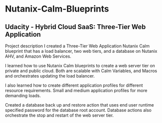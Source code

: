 # Nutanix-Calm-Blueprints

## Udacity - Hybrid Cloud SaaS: Three-Tier Web Application
Project description
I created a Three-Tier Web Application Nutanix Calm blueprint that has a load balancer, two web tiers, and a database on Nutanix AHV, and Amazon Web Services.

I learned how to use Nutanix Calm blueprints to create a web server tier on private and public cloud. Both are scalable with Calm Variables, and Macros and orchestrates updating the load balancer.

I also learned how to create different application profiles for different resource requirements. Small and medium application profiles for more demanding loads.

Created a database back up and restore action that uses end user runtime specified password for the database root account. Database actions also orchestrate the stop and restart of the web server tier.
